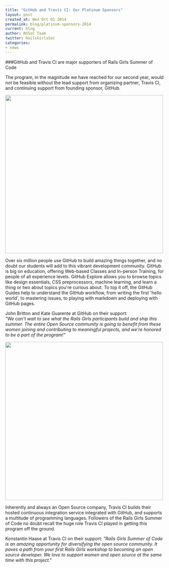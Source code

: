 ```yaml
---
title: "GitHub and Travis CI: Our Platinum Sponsors"
layout: post
created_at: Wed Oct 01 2014
permalink: blog/platinum-sponsors-2014
current: blog
author: RGSoC Team
twitter: RailsGirlsSoc
categories:
- news
---
```


###GitHub and Travis CI are major supporters of Rails Girls Summer of Code

The program, in the magnitude we have reached for our second year, would not be
feasible without the lead support from organizing partner, Travis CI, and continuing support from founding sponsor, GitHub.

<a href="https://github.com/"><img src="/img/sponsors/github.png" width="500"></a>

Over six million people use GitHub to build amazing things together, and no doubt
our students will add to this vibrant development community. GitHub is big on education,
offering Web-based Classes and In-person Training, for people of all experience levels.
GitHub Explore allows you to browse topics like design essentials, CSS preprocessors,
machine learning, and learn a thing or two about topics you're curious about.
To top it off, the GitHub Guides help to understand the GitHub workflow, from writing
the first 'hello world', to mastering issues, to playing with markdown and deploying with GitHub pages.

John Britton and Kate Guarente at GitHub on their support:  
*"We can't wait to see what the Rails Girls participants build and ship this summer. The entire Open Source community is going to benefit from these women joining and contributing to meaningful projects, and we're honored to be a part of the program!"*

<a href="https://travis-ci.com/"><img src="/img/sponsors/travis-2014.png" width="500"></a>

Inherently and always an Open Source company, Travis CI builds their hosted continuous integration service integrated with GitHub, and supports a multitude of programming languages. Followers of the Rails Girls Summer of Code no doubt recall the huge role Travis CI played in getting this program off the ground.

Konstantin Haase at Travis CI on their support:
*"Rails Girls Summer of Code is an amazing opportunity for diversifying the open source community. It paves a path from your first Rails Girls workshop to becoming an open source developer. We love to support women and open source at the same time with this project."*
